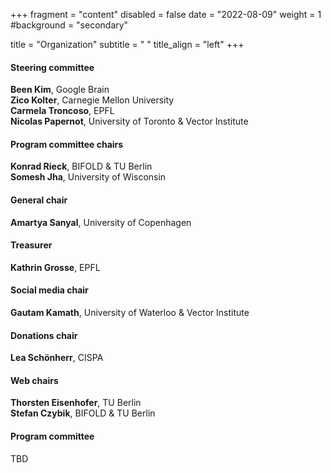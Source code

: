 +++
fragment = "content"
disabled = false
date = "2022-08-09"
weight = 1
#background = "secondary"

title = "Organization"
subtitle = " "
title_align = "left"
+++

#### Steering committee
**Been Kim**, Google Brain    
**Zico Kolter**, Carnegie Mellon University    
**Carmela Troncoso**, EPFL    
**Nicolas Papernot**, University of Toronto & Vector Institute

#### Program committee chairs
**Konrad Rieck**, BIFOLD & TU Berlin    
**Somesh Jha**, University of Wisconsin

#### General chair
**Amartya Sanyal**, University of Copenhagen

#### Treasurer
**Kathrin Grosse**, EPFL

#### Social media chair
**Gautam Kamath**, University of Waterloo & Vector Institute

#### Donations chair
**Lea Schönherr**, CISPA

#### Web chairs
**Thorsten Eisenhofer**, TU Berlin    
**Stefan Czybik**, BIFOLD & TU Berlin

#### Program committee
TBD
